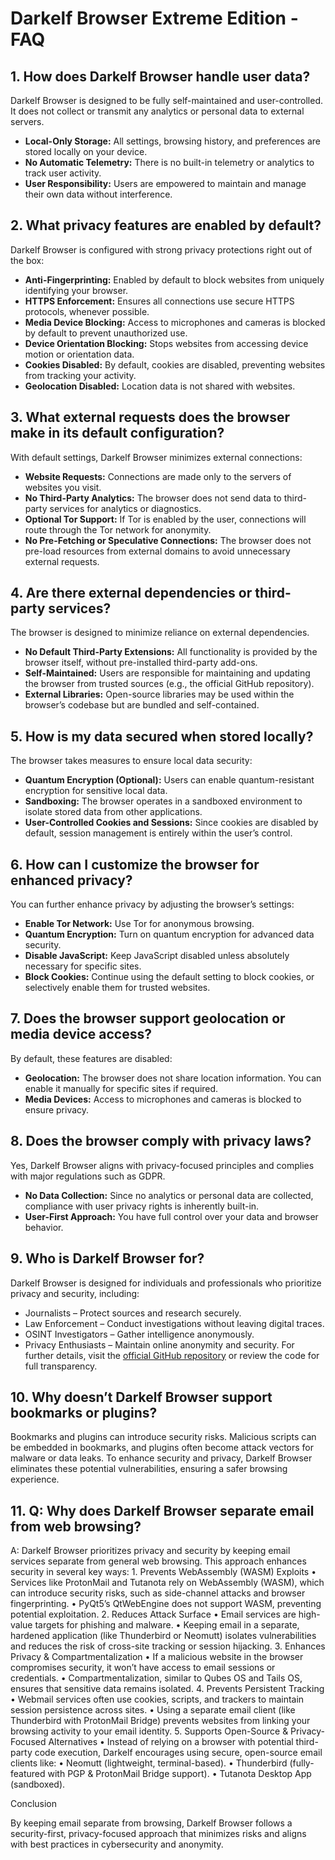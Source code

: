 # Darkelf Browser Extreme Edition - FAQ

## 1. How does Darkelf Browser handle user data?
Darkelf Browser is designed to be fully self-maintained and user-controlled. It does not collect or transmit any analytics or personal data to external servers.  
- **Local-Only Storage:** All settings, browsing history, and preferences are stored locally on your device.  
- **No Automatic Telemetry:** There is no built-in telemetry or analytics to track user activity.  
- **User Responsibility:** Users are empowered to maintain and manage their own data without interference.

## 2. What privacy features are enabled by default?
Darkelf Browser is configured with strong privacy protections right out of the box:  
- **Anti-Fingerprinting:** Enabled by default to block websites from uniquely identifying your browser.  
- **HTTPS Enforcement:** Ensures all connections use secure HTTPS protocols, whenever possible.  
- **Media Device Blocking:** Access to microphones and cameras is blocked by default to prevent unauthorized use.  
- **Device Orientation Blocking:** Stops websites from accessing device motion or orientation data.  
- **Cookies Disabled:** By default, cookies are disabled, preventing websites from tracking your activity.  
- **Geolocation Disabled:** Location data is not shared with websites.  

## 3. What external requests does the browser make in its default configuration?
With default settings, Darkelf Browser minimizes external connections:  
- **Website Requests:** Connections are made only to the servers of websites you visit.  
- **No Third-Party Analytics:** The browser does not send data to third-party services for analytics or diagnostics.  
- **Optional Tor Support:** If Tor is enabled by the user, connections will route through the Tor network for anonymity.  
- **No Pre-Fetching or Speculative Connections:** The browser does not pre-load resources from external domains to avoid unnecessary external requests.

## 4. Are there external dependencies or third-party services?
The browser is designed to minimize reliance on external dependencies.  
- **No Default Third-Party Extensions:** All functionality is provided by the browser itself, without pre-installed third-party add-ons.  
- **Self-Maintained:** Users are responsible for maintaining and updating the browser from trusted sources (e.g., the official GitHub repository).  
- **External Libraries:** Open-source libraries may be used within the browser’s codebase but are bundled and self-contained.  

## 5. How is my data secured when stored locally?
The browser takes measures to ensure local data security:  
- **Quantum Encryption (Optional):** Users can enable quantum-resistant encryption for sensitive local data.  
- **Sandboxing:** The browser operates in a sandboxed environment to isolate stored data from other applications.  
- **User-Controlled Cookies and Sessions:** Since cookies are disabled by default, session management is entirely within the user’s control.  

## 6. How can I customize the browser for enhanced privacy?
You can further enhance privacy by adjusting the browser’s settings:  
- **Enable Tor Network:** Use Tor for anonymous browsing.  
- **Quantum Encryption:** Turn on quantum encryption for advanced data security.  
- **Disable JavaScript:** Keep JavaScript disabled unless absolutely necessary for specific sites.  
- **Block Cookies:** Continue using the default setting to block cookies, or selectively enable them for trusted websites.  

## 7. Does the browser support geolocation or media device access?
By default, these features are disabled:  
- **Geolocation:** The browser does not share location information. You can enable it manually for specific sites if required.  
- **Media Devices:** Access to microphones and cameras is blocked to ensure privacy.  

## 8. Does the browser comply with privacy laws?
Yes, Darkelf Browser aligns with privacy-focused principles and complies with major regulations such as GDPR.  
- **No Data Collection:** Since no analytics or personal data are collected, compliance with user privacy rights is inherently built-in.  
- **User-First Approach:** You have full control over your data and browser behavior.  

## 9. Who is Darkelf Browser for?
Darkelf Browser is designed for individuals and professionals who prioritize privacy and security, including:
- Journalists – Protect sources and research securely.
- Law Enforcement – Conduct investigations without leaving digital traces.
- OSINT Investigators – Gather intelligence anonymously.
- Privacy Enthusiasts – Maintain online anonymity and security.
For further details, visit the [official GitHub repository](https://github.com/Darkelf2024/Darkelf-Browser) or review the code for full transparency.

## 10. Why doesn’t Darkelf Browser support bookmarks or plugins?

Bookmarks and plugins can introduce security risks. Malicious scripts can be embedded in bookmarks, and plugins often become attack vectors for malware or data leaks. To enhance security and privacy, Darkelf Browser eliminates these potential vulnerabilities, ensuring a safer browsing experience.

## 11. Q: Why does Darkelf Browser separate email from web browsing?

A: Darkelf Browser prioritizes privacy and security by keeping email services separate from general web browsing. This approach enhances security in several key ways:
	1.	Prevents WebAssembly (WASM) Exploits
	•	Services like ProtonMail and Tutanota rely on WebAssembly (WASM), which can introduce security risks, such as side-channel attacks and browser fingerprinting.
	•	PyQt5’s QtWebEngine does not support WASM, preventing potential exploitation.
	2.	Reduces Attack Surface
	•	Email services are high-value targets for phishing and malware.
	•	Keeping email in a separate, hardened application (like Thunderbird or Neomutt) isolates vulnerabilities and reduces the risk of cross-site tracking or session hijacking.
	3.	Enhances Privacy & Compartmentalization
	•	If a malicious website in the browser compromises security, it won’t have access to email sessions or credentials.
	•	Compartmentalization, similar to Qubes OS and Tails OS, ensures that sensitive data remains isolated.
	4.	Prevents Persistent Tracking
	•	Webmail services often use cookies, scripts, and trackers to maintain session persistence across sites.
	•	Using a separate email client (like Thunderbird with ProtonMail Bridge) prevents websites from linking your browsing activity to your email identity.
	5.	Supports Open-Source & Privacy-Focused Alternatives
	•	Instead of relying on a browser with potential third-party code execution, Darkelf encourages using secure, open-source email clients like:
	•	Neomutt (lightweight, terminal-based).
	•	Thunderbird (fully-featured with PGP & ProtonMail Bridge support).
	•	Tutanota Desktop App (sandboxed).

Conclusion

By keeping email separate from browsing, Darkelf Browser follows a security-first, privacy-focused approach that minimizes risks and aligns with best practices in cybersecurity and anonymity.